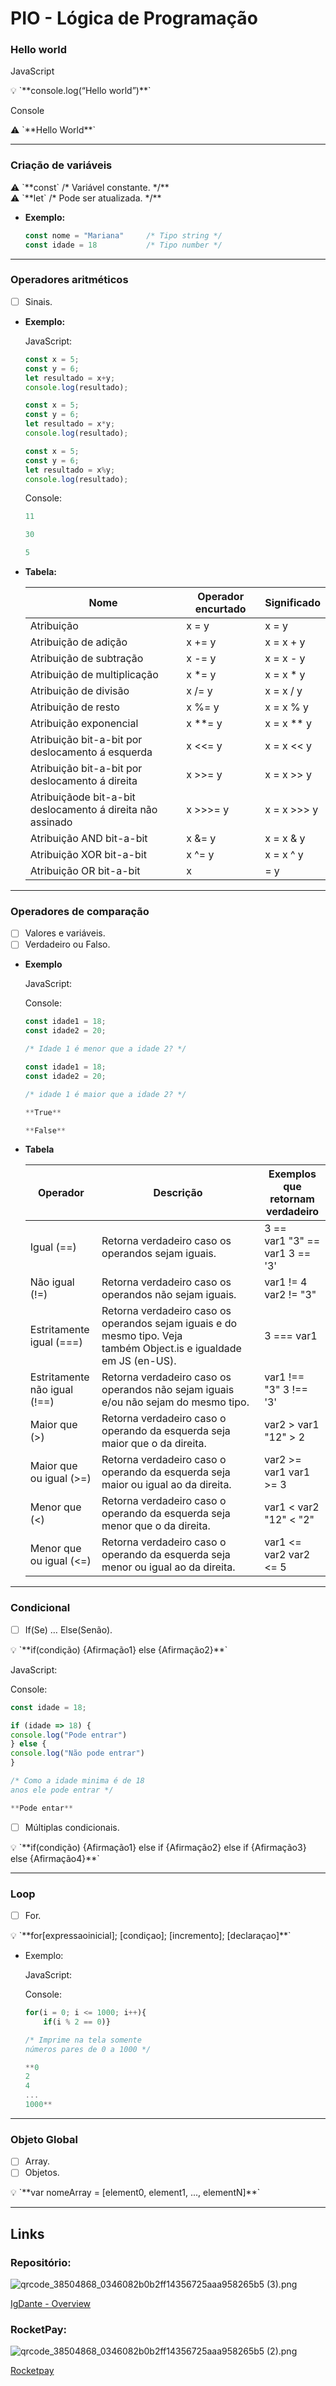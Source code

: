 # PIO - Lógica de Programação


### Hello world

JavaScript

<aside>
💡 `**console.log(“Hello world”)**`

</aside>

Console

<aside>
⚠️ `**Hello World**`

</aside>

---

### Criação de variáveis

<aside>
⚠️ `**const`    /* Variável constante. */**

</aside>

<aside>
⚠️ `**let`       /* Pode ser atualizada. */**

</aside>

- **Exemplo:**
    
    ```jsx
    const nome = "Mariana"     /* Tipo string */
    const idade = 18           /* Tipo number */
    ```
    

---

### Operadores aritméticos

- [ ]  Sinais.
- **Exemplo:**
    
    
    JavaScript:
    
    ```jsx
    const x = 5;
    const y = 6;
    let resultado = x+y;
    console.log(resultado);
    ```
    
    ```jsx
    const x = 5;
    const y = 6;
    let resultado = x*y;
    console.log(resultado);
    ```
    
    ```jsx
    const x = 5;
    const y = 6;
    let resultado = x%y;
    console.log(resultado);
    ```
    
    Console:
    
    ```jsx
    11
    ```
    
    ```jsx
    30
    ```
    
    ```jsx
    5
    ```
    
- **Tabela:**
    
    
    | Nome | Operador encurtado | Significado |
    | --- | --- | --- |
    | Atribuição | x = y | x = y |
    | Atribuição de adição | x += y | x = x + y |
    | Atribuição de subtração | x -= y | x = x - y |
    | Atribuição de multiplicação | x *= y | x = x * y |
    | Atribuição de divisão | x /= y | x = x / y |
    | Atribuição de resto | x %= y | x = x % y |
    | Atribuição exponencial | x **= y | x = x ** y |
    | Atribuição bit-a-bit por deslocamento á esquerda | x <<= y | x = x << y |
    | Atribuição bit-a-bit por deslocamento á direita | x >>= y | x = x >> y |
    | Atribuiçãode bit-a-bit deslocamento á direita não assinado | x >>>= y | x = x >>> y |
    | Atribuição AND bit-a-bit | x &= y | x = x & y |
    | Atribuição XOR bit-a-bit | x ^= y | x = x ^ y |
    | Atribuição OR bit-a-bit | x |= y | x = x | y |

---

### Operadores de comparação

- [ ]  Valores e variáveis.
- [ ]  Verdadeiro ou Falso.
- **Exemplo**
    
    
    JavaScript:
    
    Console:
    
    ```jsx
    const idade1 = 18;
    const idade2 = 20;
    
    /* Idade 1 é menor que a idade 2? */
    ```
    
    ```jsx
    const idade1 = 18;
    const idade2 = 20;
    
    /* idade 1 é maior que a idade 2? */
    ```
    
    ```jsx
    **True**
    ```
    
    ```jsx
    **False**
    ```
    
- **Tabela**
    
    
    | Operador | Descrição | Exemplos que retornam verdadeiro |
    | --- | --- | --- |
    | Igual (==) | Retorna verdadeiro caso os operandos sejam iguais. | 3 == var1 "3" == var1 3 == '3' |
    | Não igual (!=) | Retorna verdadeiro caso os operandos não sejam iguais. | var1 != 4 var2 != "3" |
    | Estritamente igual (===) | Retorna verdadeiro caso os operandos sejam iguais e do mesmo tipo. Veja também Object.is e igualdade em JS (en-US). | 3 === var1 |
    | Estritamente não igual (!==) | Retorna verdadeiro caso os operandos não sejam iguais e/ou não sejam do mesmo tipo. | var1 !== "3" 3 !== '3' |
    | Maior que (>) | Retorna verdadeiro caso o operando da esquerda seja maior que o da direita. | var2 > var1 "12" > 2 |
    | Maior que ou igual (>=) | Retorna verdadeiro caso o operando da esquerda seja maior ou igual ao da direita. | var2 >= var1 var1 >= 3 |
    | Menor que (<) | Retorna verdadeiro caso o operando da esquerda seja menor que o da direita. | var1 < var2 "12" < "2" |
    | Menor que ou igual (<=) | Retorna verdadeiro caso o operando da esquerda seja menor ou igual ao da direita. | var1 <= var2 var2 <= 5 |

---

### **Condicional**

- [ ]  If(Se) … Else(Senão).

<aside>
💡 `**if(condição) {Afirmação1} else {Afirmação2}**`

</aside>

JavaScript: 

Console:

```jsx
const idade = 18;

if (idade => 18) {
console.log("Pode entrar")
} else {
console.log("Não pode entrar")
}

/* Como a idade minima é de 18 
anos ele pode entrar */
```

```jsx
**Pode entar**
```

- [ ]  Múltiplas condicionais.

<aside>
💡 `**if(condição) {Afirmação1} else if {Afirmação2} else if {Afirmação3} else {Afirmação4}**`

</aside>

---

### Loop

- [ ]  For.

<aside>
💡 `**for[expressaoinicial]; [condiçao]; [incremento]; [declaraçao]**`

</aside>

- Exemplo:
    
    
    JavaScript:
    
    Console:
    
    ```jsx
    for(i = 0; i <= 1000; i++){
        if(i % 2 == 0)}
    
    /* Imprime na tela somente 
    números pares de 0 a 1000 */
    ```
    
    ```jsx
    **0
    2
    4
    ...
    1000**
    ```
    

---

### Objeto Global

- [ ]  Array.
- [ ]  Objetos.

<aside>
💡 `**var nomeArray = [element0, element1, ..., elementN]**`

</aside>

---

## Links

### Repositório:

![qrcode_38504868_0346082b0b2ff14356725aaa958265b5 (3).png](qrcode_38504868_0346082b0b2ff14356725aaa958265b5_(3).png)

[IgDante - Overview](https://github.com/IgDante)

### RocketPay:

![qrcode_38504868_0346082b0b2ff14356725aaa958265b5 (2).png](qrcode_38504868_0346082b0b2ff14356725aaa958265b5_(2).png)

[Rocketpay](https://explorer-lab-01-delta-one.vercel.app/)
